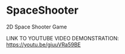 # SpaceShooter
2D Space Shooter Game

LINK TO YOUTUBE VIDEO DEMONSTRATION:
https://youtu.be/giuuVRa59BE
